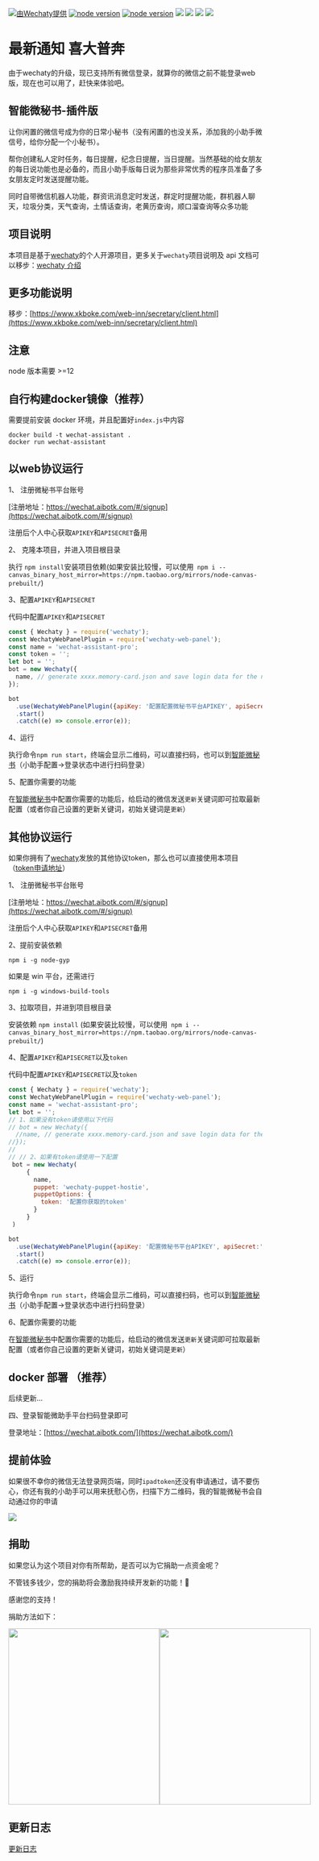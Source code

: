 [![ 由Wechaty提供 ](https://img.shields.io/badge/Powered%20By-Wechaty-blue.svg)](https://github.com/wechaty/wechaty)
[![node version](https://img.shields.io/badge/node-%3E%3D12-blue.svg)](http://nodejs.cn/download/)
[![node version](https://img.shields.io/badge/wechaty-%3E%3D0.57.719blue.svg)](https://github.com/wechaty/wechaty)
![](https://img.shields.io/badge/Window-green.svg)
![](https://img.shields.io/badge/Mac-yellow.svg)
![](https://img.shields.io/badge/Centos-blue.svg)
[![](https://img.shields.io/badge/Docker-red.svg)]()

# 最新通知 喜大普奔

由于wechaty的升级，现已支持所有微信登录，就算你的微信之前不能登录web版，现在也可以用了，赶快来体验吧。

## 智能微秘书-插件版

让你闲置的微信号成为你的日常小秘书（没有闲置的也没关系，添加我的小助手微信号，给你分配一个小秘书）。

帮你创建私人定时任务，每日提醒，纪念日提醒，当日提醒。当然基础的给女朋友的每日说功能也是必备的，而且小助手版每日说为那些非常优秀的程序员准备了多女朋友定时发送提醒功能。

同时自带微信机器人功能，群资讯消息定时发送，群定时提醒功能，群机器人聊天，垃圾分类，天气查询，土情话查询，老黄历查询，顺口溜查询等众多功能

## 项目说明

本项目是基于[wechaty](https://github.com/wechaty/wechaty)的个人开源项目，更多关于`wechaty`项目说明及 api 文档可以移步：[wechaty 介绍](https://wechaty.js.org/v/zh/)

## 更多功能说明

移步：[https://www.xkboke.com/web-inn/secretary/client.html](https://www.xkboke.com/web-inn/secretary/client.html)

## 注意
node 版本需要 >=12

## 自行构建docker镜像（推荐）

需要提前安装 docker 环境，并且配置好`index.js`中内容

```shell script
docker build -t wechat-assistant .
docker run wechat-assistant
```

## 以web协议运行

1、 注册微秘书平台账号

[注册地址：https://wechat.aibotk.com/#/signup](https://wechat.aibotk.com/#/signup)

注册后个人中心获取`APIKEY`和`APISECRET`备用

2、 克隆本项目，并进入项目根目录

执行 `npm install`安装项目依赖(如果安装比较慢，可以使用` npm i --canvas_binary_host_mirror=https://npm.taobao.org/mirrors/node-canvas-prebuilt/`)

3、配置`APIKEY`和`APISECRET`

代码中配置`APIKEY`和`APISECRET`
```javascript
const { Wechaty } = require('wechaty');
const WechatyWebPanelPlugin = require('wechaty-web-panel');
const name = 'wechat-assistant-pro';
const token = '';
let bot = '';
bot = new Wechaty({
  name, // generate xxxx.memory-card.json and save login data for the next login
});

bot
  .use(WechatyWebPanelPlugin({apiKey: '配置配置微秘书平台APIKEY', apiSecret:'配置配置微秘书平台APISECRET'}))
  .start()
  .catch((e) => console.error(e));

```

4、运行

执行命令`npm run start`，终端会显示二维码，可以直接扫码，也可以到[智能微秘书](https://wechat.aibotk.com)（小助手配置->登录状态中进行扫码登录）

5、配置你需要的功能

在[智能微秘书](https://wechat.aibotk.com)中配置你需要的功能后，给启动的微信发送`更新`关键词即可拉取最新配置（或者你自己设置的更新关键词，初始关键词是`更新`）


## 其他协议运行

如果你拥有了[wechaty](https://github.com/wechaty/wechaty)发放的其他协议token，那么也可以直接使用本项目 （[token申请地址](https://github.com/juzibot/Welcome/wiki/Everything-about-Wechaty)）

1、 注册微秘书平台账号

[注册地址：https://wechat.aibotk.com/#/signup](https://wechat.aibotk.com/#/signup)

注册后个人中心获取`APIKEY`和`APISECRET`备用

2、提前安装依赖

```
npm i -g node-gyp
```

如果是 win 平台，还需进行

```
npm i -g windows-build-tools
```

3、拉取项目，并进到项目根目录

安装依赖 `npm install` (如果安装比较慢，可以使用` npm i --canvas_binary_host_mirror=https://npm.taobao.org/mirrors/node-canvas-prebuilt/`)

4、配置`APIKEY`和`APISECRET`以及`token`
  
  代码中配置`APIKEY`和`APISECRET`以及`token`
  ```javascript
  const { Wechaty } = require('wechaty');
  const WechatyWebPanelPlugin = require('wechaty-web-panel');
  const name = 'wechat-assistant-pro';
  let bot = '';
  // 1、如果没有token请使用以下代码
  // bot = new Wechaty({
    //name, // generate xxxx.memory-card.json and save login data for the next login
  //});
  //
  // // 2、如果有token请使用一下配置
   bot = new Wechaty(
       {
         name,
         puppet: 'wechaty-puppet-hostie',
         puppetOptions: {
           token: '配置你获取的token'
         }
       }
   )
  
  bot
    .use(WechatyWebPanelPlugin({apiKey: '配置微秘书平台APIKEY', apiSecret:'配置配置微秘书平台APISECRET'}))
    .start()
    .catch((e) => console.error(e));

  
  ```

5、运行
  
  执行命令`npm run start`，终端会显示二维码，可以直接扫码，也可以到[智能微秘书](https://wechat.aibotk.com)（小助手配置->登录状态中进行扫码登录）

6、配置你需要的功能

在[智能微秘书](https://wechat.aibotk.com)中配置你需要的功能后，给启动的微信发送`更新`关键词即可拉取最新配置（或者你自己设置的更新关键词，初始关键词是`更新`）


## docker 部署 （推荐）

后续更新...

四、登录智能微助手平台扫码登录即可

登录地址：[https://wechat.aibotk.com/](https://wechat.aibotk.com/)

## 提前体验

如果很不幸你的微信无法登录网页端，同时`ipadtoken`还没有申请通过，请不要伤心，你还有我的小助手可以用来抚慰心伤，扫描下方二维码，我的智能微秘书会自动通过你的申请

![](https://user-gold-cdn.xitu.io/2019/2/28/1693401c6c3e6b02?w=430&h=430&f=png&s=53609)

## 捐助

如果您认为这个项目对你有所帮助，是否可以为它捐助一点资金呢？

不管钱多钱少，您的捐助将会激励我持续开发新的功能！🎉

感谢您的支持！

捐助方法如下：

<div style="display: flex;justify-content: flex-start">
<img width="300" height="350" src="http://image.xkboke.com/web-inn/aibotk-weixin.png" />
<img width="300" height="350" src="http://image.xkboke.com/web-inn/aibotk-alipay.png" />
</div>

## 更新日志

[更新日志](./CHANGELOG.md)

